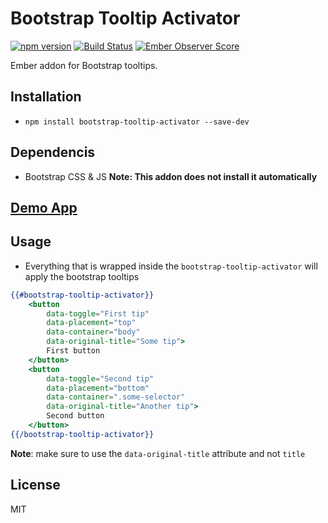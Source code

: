 # Bootstrap Tooltip Activator
[![npm version](https://badge.fury.io/js/bootstrap-tooltip-activator.svg)](http://badge.fury.io/js/bootstrap-tooltip-activator)
[![Build Status](https://travis-ci.org/DudaDev/bootstrap-tooltip-activator.svg)](https://travis-ci.org/DudaDev/bootstrap-tooltip-activator) 
[![Ember Observer Score](http://emberobserver.com/badges/bootstrap-tooltip-activator.svg)](http://emberobserver.com/addons/bootstrap-tooltip-activator) 

Ember addon for Bootstrap tooltips.

## Installation

* `npm install bootstrap-tooltip-activator --save-dev`

## Dependencis
* Bootstrap CSS & JS
**Note: This addon does not install it automatically**

## [Demo App](http://DudaDev.github.io/bootstrap-tooltip-activator/)

## Usage
* Everything that is wrapped inside the `bootstrap-tooltip-activator` will apply the bootstrap tooltips
```handlebars
{{#bootstrap-tooltip-activator}}
	<button
		data-toggle="First tip"
		data-placement="top"
		data-container="body"
		data-original-title="Some tip">
		First button
	</button>
	<button
		data-toggle="Second tip"
		data-placement="bottom"
		data-container=".some-selector"
		data-original-title="Another tip">
		Second button
	</button>
{{/bootstrap-tooltip-activator}}
```
**Note**: make sure to use the `data-original-title` attribute and not `title`  

## License
MIT 